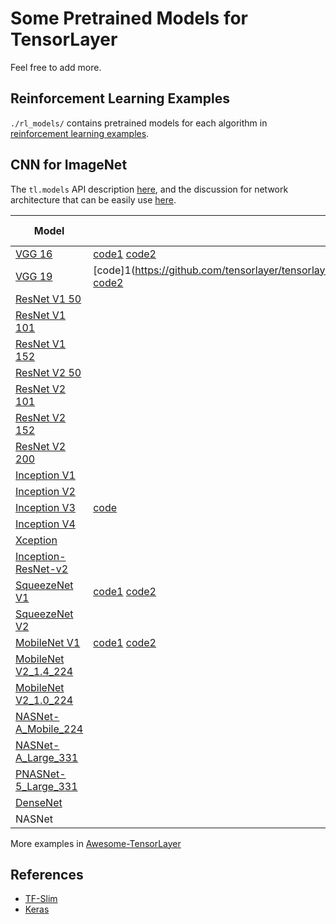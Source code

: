 # Some Pretrained Models for TensorLayer

Feel free to add more.

## Reinforcement Learning Examples
`./rl_models/` contains pretrained models for each algorithm in [reinforcement learning examples](https://github.com/tensorlayer/tensorlayer/tree/master/examples/reinforcement_learning).

## CNN for ImageNet

The `tl.models` API description [here](http://tensorlayer.readthedocs.io/en/latest/modules/models.html), and the discussion for network architecture that can be easily use [here](https://github.com/tensorlayer/tensorlayer/issues/367).

| Model                                                                                                                | Code                                                                                                                                                                                                   | Parameter                                                                                                                                                                               | Top-1 Accuracy | Top-5 Accuracy |
|----------------------------------------------------------------------------------------------------------------------|--------------------------------------------------------------------------------------------------------------------------------------------------------------------------------------------------------|-----------------------------------------------------------------------------------------------------------------------------------------------------------------------------------------|----------------|----------------|
| [VGG 16](http://arxiv.org/abs/1409.1556.pdf)                                                                         | [code1](https://github.com/tensorlayer/tensorlayer/blob/master/examples/pretrained_cnn/tutorial_vgg16.py) [code2](https://github.com/tensorlayer/tensorlayer/blob/master/examples/pretrained_cnn/tutorial_models_vgg16.py)             | [model](https://media.githubusercontent.com/media/tensorlayer/pretrained-models/master/models/vgg16_weights.npz)                                                                        | 71.5           | 89.8           |
| [VGG 19](http://arxiv.org/abs/1409.1556.pdf)                                                                         | [code]1(https://github.com/tensorlayer/tensorlayer/blob/master/examples/pretrained_cnn/tutorial_vgg19.py) [code2](https://github.com/tensorlayer/tensorlayer/blob/master/examples/pretrained_cnn/tutorial_models_vgg19.py)                                                                                                            | [model](https://media.githubusercontent.com/media/tensorlayer/pretrained-models/master/models/vgg19.npy) (from [machrisaa/tensorflow-vgg](https://github.com/machrisaa/tensorflow-vgg)) | 71.1           | 89.8           |
| [ResNet V1 50](https://arxiv.org/abs/1512.03385)                                                                     |                                                                                                                                                                                                        |                                                                                                                                                                                         | 75.2           | 92.2           |
| [ResNet V1 101](https://arxiv.org/abs/1512.03385)                                                                    |                                                                                                                                                                                                        | [resnet_v1_101_2016_08_28.tar.gz](http://download.tensorflow.org/models/resnet_v1_101_2016_08_28.tar.gz)                                                                                | 76.4           | 92.9           |
| [ResNet V1 152](https://arxiv.org/abs/1512.03385)                                                                    |                                                                                                                                                                                                        | [resnet_v1_152_2016_08_28.tar.gz](http://download.tensorflow.org/models/resnet_v1_152_2016_08_28.tar.gz)                                                                                | 76.8           | 93.2           |
| [ResNet V2 50](https://arxiv.org/abs/1603.05027)                                                                     |                                                                                                                                                                                                        | [resnet_v2_50_2017_04_14.tar.gz](http://download.tensorflow.org/models/resnet_v2_50_2017_04_14.tar.gz)                                                                                  | 75.6           | 92.8           |
| [ResNet V2 101](https://arxiv.org/abs/1603.05027)                                                                    |                                                                                                                                                                                                        | [resnet_v2_101_2017_04_14.tar.gz](http://download.tensorflow.org/models/resnet_v2_101_2017_04_14.tar.gz)                                                                                | 77.0           | 93.7           |
| [ResNet V2 152](https://arxiv.org/abs/1603.05027)                                                                    |                                                                                                                                                                                                        | [resnet_v2_152_2017_04_14.tar.gz](http://download.tensorflow.org/models/resnet_v2_152_2017_04_14.tar.gz)                                                                                | 77.8           | 94.1           |
| [ResNet V2 200](https://arxiv.org/abs/1603.05027)                                                                    |                                                                                                                                                                                                        | [TBA]()                                                                                                                                                                                 | 79.9\*         | 95.2\*         |
| [Inception V1](http://arxiv.org/abs/1409.4842v1)                                                                     |                                                                                                                                                                                                        | [inception_v1_2016_08_28.tar.gz](http://download.tensorflow.org/models/inception_v1_2016_08_28.tar.gz)                                                                                  | 69.8           | 89.6           |
| [Inception V2](http://arxiv.org/abs/1502.03167)                                                                      |                                                                                                                                                                                                        | [inception_v2_2016_08_28.tar.gz](http://download.tensorflow.org/models/inception_v2_2016_08_28.tar.gz)                                                                                  | 73.9           | 91.8           |
| [Inception V3](http://arxiv.org/abs/1512.00567)                                                                      | [code](https://github.com/tensorlayer/tensorlayer/blob/master/examples/pretrained_cnn/tutorial_inceptionV3_tfslim.py)                                                                                                  | [inception_v3_2016_08_28.tar.gz](http://download.tensorflow.org/models/inception_v3_2016_08_28.tar.gz)                                                                                  | 78.0           | 93.9           |
| [Inception V4](http://arxiv.org/abs/1602.07261)                                                                      |                                                                                                                                                                                                        |                                                                                                                                                                                         | 80.2           | 95.2           |
| [Xception](http://openaccess.thecvf.com/content_cvpr_2017/papers/Chollet_Xception_Deep_Learning_CVPR_2017_paper.pdf) |                                                                                                                                                                                                        |                                                                                                                                                                                         |                |                |
| [Inception-ResNet-v2](http://arxiv.org/abs/1602.07261)                                                               |                                                                                                                                                                                                        |                                                                                                                                                                                         | 80.4           | 95.3           |
| [SqueezeNet V1](https://arxiv.org/abs/1602.07360)                                                                    | [code1](https://github.com/tensorlayer/tensorlayer/blob/master/examples/pretrained_cnn/tutorial_squeezenet.py) [code2](https://github.com/tensorlayer/tensorlayer/blob/master/examples/pretrained_cnn/tutorial_models_squeezenetv1.py) | [model](https://media.githubusercontent.com/media/tensorlayer/pretrained-models/master/models/squeezenet.npz)                                                                           |                |                |
| [SqueezeNet V2](https://arxiv.org/abs/1602.07360)                                                                    |                                                                                                                                                                                                        |                                                                                                                                                                                         |                |                |
| [MobileNet V1](https://arxiv.org/pdf/1704.04861.pdf)                                                                 | [code1](https://github.com/tensorlayer/tensorlayer/blob/master/examples/pretrained_cnn/tutorial_mobilenet.py) [code2](https://github.com/tensorlayer/tensorlayer/blob/master/examples/pretrained_cnn/tutorial_models_mobilenetv1.py)   | [model](https://media.githubusercontent.com/media/tensorlayer/pretrained-models/master/models/mobilenet.npz)                                                                            |                |                |
| [MobileNet V2_1.4_224](https://arxiv.org/abs/1801.04381)                                                             |                                                                                                                                                                                                        |                                                                                                                                                                                         | 74.9           | 92.5           |
| [MobileNet V2_1.0_224](https://arxiv.org/abs/1801.04381)                                                             |                                                                                                                                                                                                        |                                                                                                                                                                                         | 71.9           | 91.0           |
| [NASNet-A_Mobile_224](https://arxiv.org/abs/1707.07012)                                                              |                                                                                                                                                                                                        | [nasnet-a_mobile_04_10_2017.tar.gz](https://storage.googleapis.com/download.tensorflow.org/models/nasnet-a_mobile_04_10_2017.tar.gz)                                                    | 74.0           | 91.6           |
| [NASNet-A_Large_331](https://arxiv.org/abs/1707.07012)                                                               |                                                                                                                                                                                                        | [nasnet-a_large_04_10_2017.tar.gz](https://storage.googleapis.com/download.tensorflow.org/models/nasnet-a_large_04_10_2017.tar.gz)                                                      | 82.7           | 96.2           |
| [PNASNet-5_Large_331](https://arxiv.org/abs/1712.00559)                                                              |                                                                                                                                                                                                        | [pnasnet-5_large_2017_12_13.tar.gz](https://storage.googleapis.com/download.tensorflow.org/models/pnasnet-5_large_2017_12_13.tar.gz)                                                    | 82.9           | 96.2           |
| [DenseNet](https://arxiv.org/abs/1608.06993)                                                                         |                                                                                                                                                                                                        |                                                                                                                                                                                         |                |                |
| NASNet                                                                                                               |                                                                                                                                                                                                        |                                                                                                                                                                                         |                |                |

More examples in [Awesome-TensorLayer](https://github.com/tensorlayer/awesome-tensorlayer/edit/master/readme.md)

## References

- [TF-Slim](https://github.com/tensorflow/models/tree/master/research/slim#pre-trained-models)
- [Keras](https://keras.io/applications/#applications)
